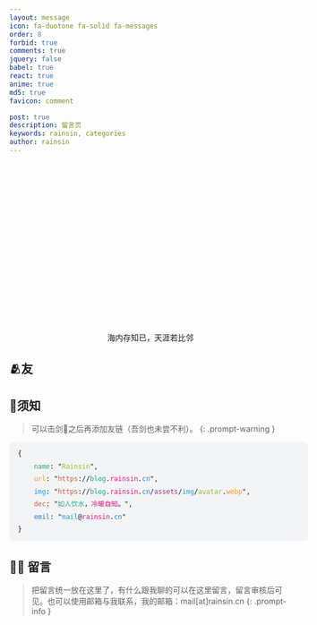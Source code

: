 ```yaml
---
layout: message
icon: fa-duotone fa-solid fa-messages
order: 8
forbid: true
comments: true
jquery: false
babel: true
react: true
anime: true
md5: true
favicon: comment

post: true
description: 留言页
keywords: rainsin, categories
author: rainsin
---
```


<style>
@media (min-width: 1400px) {
    .px-xxl-5 {
        padding-right: 9rem !important;
        padding-left: 9rem !important;
    }
}
</style>

<link rel="stylesheet" href="/assets/links/links-min.css"/>

<main id="shrink-card">
  <div class="c-glitch" style="border-radius: 12px;;aspect-ratio: 1 / .6;background-image: url('https://file.rainsin.cn/d/blog/img/friend/friend.png'),url('https://rainsinpan.vip.cpolar.cn/d/blog/img/friend/friend.png');">
    <div class="c-glitch__img" style="background-image: url('https://file.rainsin.cn/d/blog/img/friend/friend.png'),url('https://rainsinpan.vip.cpolar.cn/d/blog/img/friend/friend.png');"></div>
    <div class="c-glitch__img" style="background-image: url('https://file.rainsin.cn/d/blog/img/friend/friend.png'),url('https://rainsinpan.vip.cpolar.cn/d/blog/img/friend/friend.png');"></div>
    <div class="c-glitch__img" style="background-image: url('https://file.rainsin.cn/d/blog/img/friend/friend.png'),url('https://rainsinpan.vip.cpolar.cn/d/blog/img/friend/friend.png');"></div>
    <div class="c-glitch__img" style="background-image: url('https://file.rainsin.cn/d/blog/img/friend/friend.png'),url('https://rainsinpan.vip.cpolar.cn/d/blog/img/friend/friend.png');"></div>
    <div class="c-glitch__img" style="background-image: url('https://file.rainsin.cn/d/blog/img/friend/friend.png'),url('https://rainsinpan.vip.cpolar.cn/d/blog/img/friend/friend.png');"></div>
  </div>
  <div style="text-align: center;color: var(--text-color);">
    海内存知已，天涯若比邻
  </div>
</main>

## 🫂友

<div id="links-box"></div>

## 📌须知

> 可以击剑🤺之后再添加友链（吾剑也未尝不利）。
{: .prompt-warning }

<pre id="info-indiv" style="
    border-radius: .5rem;
    width: 100%;
    line-height: 1.6em;
    display: flex;
    padding: 10px 15px;
    white-space: pre-wrap !important;
    background-color: #f3f4f5;
    color: var(--at-color-font);
    margin: 0;
    overflow: auto;
    text-wrap: nowrap;
    flex-wrap: nowrap;
"><code class="hljs language-json">{
    <span style="color: #23AC69">name</span>: "<span style="color: #91C132">Rainsin</span>",
    <span style="color: #F19726">url</span>: "<span style="color: #E8552D">https</span>://<span style="color: #1AAB8E">blog</span>.<span style="color: #E1147F">rainsin</span>.<span style="color: #2980C1">cn</span>",
    <span style="color: #1BA1E6">img</span>: "<span style="color: #E8552D">https</span>://<span style="color: #1AAB8E">blog</span>.<span style="color: #E1147F">rainsin</span>.<span style="color: #2980C1">cn</span>/<span style="color: #A3338B">assets</span>/<span style="color: #1BA1E6">img</span>/<span style="color: #91C132">avatar</span>.<span style="color: #F19726">webp</span>", 
    <span style="color: #E8552D">dec</span>: "<span style="color: #1AAB8E">如人饮水</span>，<span style="color: #E1147F">冷暖自知</span>。",
    <span style="color: #2980C1">emil</span>: "<span style="color: #1BA1E6">mail</span>@<span style="color: #E1147F">rainsin</span>.<span style="color: #2980C1">cn</span>"
}</code>
</pre>

<style>
pre#info-indiv span {
    display: inline-block;
}
</style>

<script type="text/babel"  data-type="module" src="/assets/links/links.js"></script>


## 🫶🏻 留言

> 把留言统一放在这里了，有什么跟我聊的可以在这里留言，留言审核后可见。也可以使用邮箱与我联系，我的邮箱：mail[at]rainsin.cn
{: .prompt-info }